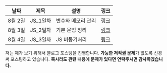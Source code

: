 |날짜|제목|설명|링크|
|---|---|---|---|
|8월 2일|JS_1일차|변수와 메모리 관리|[링크](https://codermun-log.tistory.com/368)|
|8월 3일|JS_2일차|기본 문법 정리|[링크](https://codermun-log.tistory.com/369)|
|8월 4일|JS_3일차|JS 비동기처리|[링크](https://codermun-log.tistory.com/371)|

저는 제가 보기 위해서 블로그 포스팅을 진행합니다.
**가능한 저작권 문제**가 없도록 신경써 포스팅하고 있습니다.
**혹시라도 관련 내용에 문제가 있다면 연락주시면 감사하겠습니다.**
